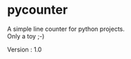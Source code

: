 # pycounter			

A simple line counter for python projects.							
Only a toy ;-)									   			
					
Version :  1.0			